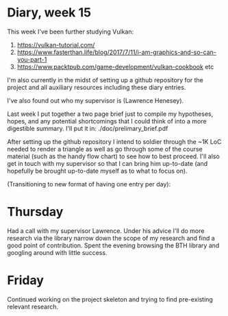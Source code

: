 # Diary, week 15

This week I've been further studying Vulkan:

   1. https://vulkan-tutorial.com/
   2. https://www.fasterthan.life/blog/2017/7/11/i-am-graphics-and-so-can-you-part-1
   3. https://www.packtpub.com/game-development/vulkan-cookbook
   etc

I'm also currently in the midst of setting up a github repository for the project and all auxiliary resources including these diary entries.

I've also found out who my supervisor is (Lawrence Henesey). 

Last week I put together a two page brief just to compile my hypotheses, hopes, and any potential shortcomings that I could think of into a more digestible summary. I'll put it in: ./doc/prelimary_brief.pdf

After setting up the github repository I intend to soldier through the ~1K LoC needed to render a triangle as well as go through some of the course material (such as the handy flow chart) to see how to best proceed. I'll also get in touch with my supervisor so that I can bring him up-to-date (and hopefully be brought up-to-date myself as to what to focus on).

(Transitioning to new format of having one entry per day):

# Thursday

Had a call with my supervisor Lawrence. Under his advice I'll do more research via the library narrow down the scope of my research and find a good point of contribution.
Spent the evening browsing the BTH library and googling around with little success.

# Friday

Continued working on the project skeleton and trying to find pre-existing relevant research.

